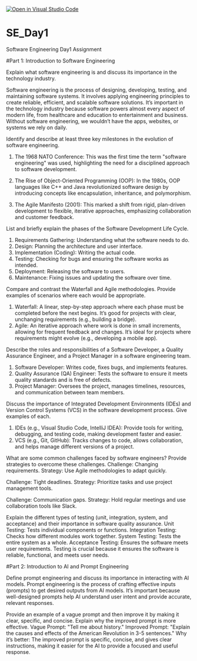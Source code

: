 [![Open in Visual Studio Code](https://classroom.github.com/assets/open-in-vscode-2e0aaae1b6195c2367325f4f02e2d04e9abb55f0b24a779b69b11b9e10269abc.svg)](https://classroom.github.com/online_ide?assignment_repo_id=18467213&assignment_repo_type=AssignmentRepo)
# SE_Day1
Software Engineering Day1 Assignment

#Part 1: Introduction to Software Engineering

Explain what software engineering is and discuss its importance in the technology industry.

Software engineering is the process of designing, developing, testing, and maintaining software systems. It involves applying engineering principles to create reliable, efficient, and scalable software solutions. It’s important in the technology industry because software powers almost every aspect of modern life, from healthcare and education to entertainment and business. Without software engineering, we wouldn’t have the apps, websites, or systems we rely on daily.


Identify and describe at least three key milestones in the evolution of software engineering.

1) The 1968 NATO Conference: This was the first time the term "software engineering" was used, highlighting the need for a disciplined approach to software development.

2) The Rise of Object-Oriented Programming (OOP): In the 1980s, OOP languages like C++ and Java revolutionized software design by introducing concepts like encapsulation, inheritance, and polymorphism.

3) The Agile Manifesto (2001): This marked a shift from rigid, plan-driven development to flexible, iterative approaches, emphasizing collaboration and customer feedback.

List and briefly explain the phases of the Software Development Life Cycle.
1) Requirements Gathering: Understanding what the software needs to do.
2) Design: Planning the architecture and user interface.
3) Implementation (Coding): Writing the actual code.
4) Testing: Checking for bugs and ensuring the software works as intended.
5) Deployment: Releasing the software to users.
6) Maintenance: Fixing issues and updating the software over time.


Compare and contrast the Waterfall and Agile methodologies. Provide examples of scenarios where each would be appropriate.
1) Waterfall: A linear, step-by-step approach where each phase must be completed before the next begins. It’s good for projects with clear, unchanging requirements (e.g., building a bridge).
2) Agile: An iterative approach where work is done in small increments, allowing for frequent feedback and changes. It’s ideal for projects where requirements might evolve (e.g., developing a mobile app).


Describe the roles and responsibilities of a Software Developer, a Quality Assurance Engineer, and a Project Manager in a software engineering team.
1) Software Developer: Writes code, fixes bugs, and implements features.
2) Quality Assurance (QA) Engineer: Tests the software to ensure it meets quality standards and is free of defects.
3) Project Manager: Oversees the project, manages timelines, resources, and communication between team members.


Discuss the importance of Integrated Development Environments (IDEs) and Version Control Systems (VCS) in the software development process. Give examples of each.
1) IDEs (e.g., Visual Studio Code, IntelliJ IDEA): Provide tools for writing, debugging, and testing code, making development faster and easier.
2) VCS (e.g., Git, GitHub): Tracks changes to code, allows collaboration, and helps manage different versions of a project.

What are some common challenges faced by software engineers? Provide strategies to overcome these challenges.
Challenge: Changing requirements.
Strategy: Use Agile methodologies to adapt quickly.

Challenge: Tight deadlines.
Strategy: Prioritize tasks and use project management tools.

Challenge: Communication gaps.
Strategy: Hold regular meetings and use collaboration tools like Slack.

Explain the different types of testing (unit, integration, system, and acceptance) and their importance in software quality assurance.
Unit Testing: Tests individual components or functions.
Integration Testing: Checks how different modules work together.
System Testing: Tests the entire system as a whole.
Acceptance Testing: Ensures the software meets user requirements.
Testing is crucial because it ensures the software is reliable, functional, and meets user needs.

#Part 2: Introduction to AI and Prompt Engineering


Define prompt engineering and discuss its importance in interacting with AI models.
Prompt engineering is the process of crafting effective inputs (prompts) to get desired outputs from AI models. It’s important because well-designed prompts help AI understand user intent and provide accurate, relevant responses.



Provide an example of a vague prompt and then improve it by making it clear, specific, and concise. Explain why the improved prompt is more effective.
Vague Prompt: "Tell me about history."
Improved Prompt: "Explain the causes and effects of the American Revolution in 3-5 sentences."
Why it’s better: The improved prompt is specific, concise, and gives clear instructions, making it easier for the AI to provide a focused and useful response.

